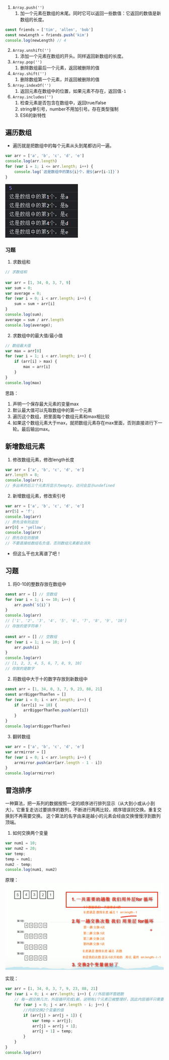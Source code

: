 1. `Array.push('')` 
	1. 加一个元素在数组的末尾。同时它可以返回一些数值：它返回的数值是新数组的长度。
```js
const friends = ['tim', 'allen', 'bob']
const newLength = friends.push('kim')
console.log(newLength) // 4
```

2. `Array.unshift('')`
	1. 添加一个元素在数组的开头。同样返回新数组的长度。
3. `Array.pop('')` 
	1. 删除数组最后一个元素，返回被删除的值
4. `Array.shift('')` 
	1. 删除数组第一个元素，并返回被删除的值
5. `Array.indexOf('')`
	1. 返回元素在数组中的位置，如果元素不存在，返回值`-1`
6. `Array.includes('')`
	1. 检查元素是否包含在数组中，返回true/false
	2. string单引号，number不用加引号。存在类型强制
	3. ES6的新特性

## 遍历数组
- 遍历就是把数组中的每个元素从头到尾都访问一遍。
```js
var arr = ['a', 'b', 'c', 'd', 'e']
console.log(arr.length)
for (var i = 1; i <= arr.length; i++) {
    console.log(`这是数组中的第${i}个，是${arr[i-1]}`)
}
```
![](https://raw.githubusercontent.com/Meyerclex/image/main/20220820170432.png)

### 习题
1. 求数组和
```js
// 求数组和

var arr = [1, 34, 0, 3, 7, 9]
var sum = 0;
var average = 0;
for (var i = 0; i < arr.length; i++) {
    sum = sum + arr[i]
}
console.log(sum);
average = sum / arr.length
console.log(average);
```
2. 求数组中的最大值/最小值
```js
// 数组最大值
var max = arr[0]
for (var i = 1; i < arr.length; i++) {
    if (arr[i] > max) {
        max = arr[i]
    }
}
console.log(max)
```
思路：
1. 声明一个保存最大元素的变量max
2. 默认最大值可以先取数组中的第一个元素
3. 遍历这个数组，把里面每个数组元素和max相比较
4. 如果这个数组元素大于max，就把数组元素存在max里面，否则直接进行下一轮。最后输出max。

## 新增数组元素
1. 修改数组元素，修改length长度
```js
var arr = ['a', 'b', 'c', 'd', 'e']
arr.length = 8;
console.log(arr); 
// 多出来的后三个元素将显示为empty，访问会显示undefined
```
2. 新增数组元素，修改索引号
```js
var arr = ['a', 'b', 'c', 'd', 'e']
arr[5] = 'f';
console.log(arr)
// 原先没有则追加
arr[0] = 'yellow';
console.log(arr)
// 原先存在则替换
// 不要直接给数组名负值，否则数组元素都会消失
```

- 但这么干也太离谱了吧！

## 习题
1. 将0-10的整数存放在数组中
```js
const arr = [] // 空数组
for (var i = 1; i <= 10; i++) {
    arr.push(`${i}`)
}
console.log(arr) 
// ['1', '2', '3', '4', '5', '6', '7', '8', '9', '10'] 
// 存放的是字符串！

const arr = [] // 空数组
for (var i = 1; i <= 10; i++) {
    arr.push(i)
}
console.log(arr) 
// [1, 2, 3, 4, 5, 6, 7, 8, 9, 10]
// 存放的是数字
```


2. 将数组中大于十的数字存放到新数组中
```js
const arr = [1, 34, 0, 3, 7, 9, 23, 88, 21]
const arrBiggerThanTen = []
for (var i = 0; i < arr.length; i++) {
    if (arr[i] >= 10) {
        arrBiggerThanTen.push(arr[i])
    }
}
console.log(arrBiggerThanTen)
```

3. 翻转数组
```js
var arr = ['a', 'b', 'c', 'd', 'e']
var arrmirror = []
for (var i = 0; i < arr.length; i++) {
    arrmirror.push(arr[arr.length - 1 - i])
}
console.log(arrmirror)
```

## 冒泡排序
一种算法，把一系列的数据按照一定的顺序进行排列显示（从大到小或从小到大）。它重复走访过要排序的数列，不断进行两两比较，顺序错误则交换。重复交换到不再需要交换。
这个算法的名字由来是越小的元素会经由交换慢慢浮到数列顶端。

1. 如何交换两个变量
```js
var num1 = 10;
var num2 = 20;
var temp;
temp = num1;
num2 - temp;
console.log(num1, num2)
```

原理：
![](https://raw.githubusercontent.com/Meyerclex/image/main/20220820190616.png)

实现：
```js
var arr = [1, 34, 0, 3, 7, 9, 23, 88, 21]
for (var i = 0; i < arr.length; i++) { //外层循环管趟数
    // 每一趟交换几次，外层循环完成i躺，说明有i个元素已被整理好，因此内层循环只需要整理到倒数arr.length - i个元素前即可
    for (var j = 0; j < arr.length - i; j++) {
        //内部交换2个变量的值
        if (arr[j] > arr[j + 1]) {
            var temp = arr[j];
            arr[j] = arr[j + 1];
            arr[j + 1] = temp;
        }
    }
}
console.log(arr)
```